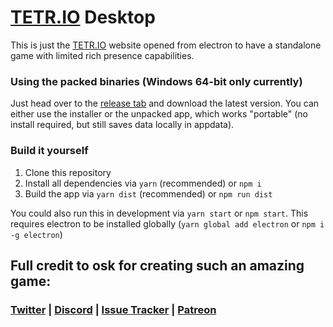 # [TETR.IO](https://tetr.io/) Desktop
This is just the [TETR.IO](https://tetr.io/) website opened from electron to have a standalone game with limited rich presence capabilities.

### Using the packed binaries (Windows 64-bit only currently)
Just head over to the [release tab](https://github.com/Bakuenjin/tetrio-desktop/releases) and download the latest version.
You can either use the installer or the unpacked app, which works "portable" (no install required, but still saves data locally in appdata).

### Build it yourself
1. Clone this repository
2. Install all dependencies via `yarn` (recommended) or `npm i`
3. Build the app via `yarn dist` (recommended) or `npm run dist`

You could also run this in development via `yarn start` or `npm start`. This requires electron to be installed globally (`yarn global add electron` or `npm i -g electron`)


## Full credit to osk for creating such an amazing game:
### [Twitter](https://twitter.com/tetriogame) | [Discord](https://discord.com/invite/ufDb2XJ) | [Issue Tracker](https://github.com/o5k/tetrio-issues) | [Patreon](https://www.patreon.com/tetrio)

